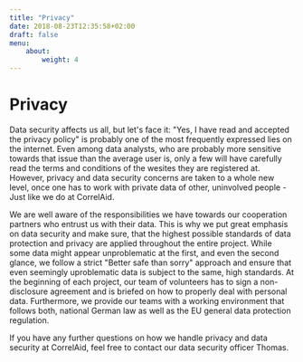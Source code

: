 ```yaml
---
title: "Privacy"
date: 2018-08-23T12:35:58+02:00
draft: false
menu: 
    about:
        weight: 4
---
```


# Privacy

Data security affects us all, but let's face it: "Yes, I have read and accepted the privacy policy" is probably one of the most frequently expressed lies on the internet. Even among data analysts, who are probably more sensitive towards that issue than the average user is, only a few will have carefully read the terms and conditions of the wesites they are registered at. However, privacy and data security concerns are taken to a whole new level, once one has to work with private data of other, uninvolved people - Just like we do at CorrelAid.

We are well aware of the responsibilities we have towards our cooperation partners who entrust us with their data. This is why we put great emphasis on data security and make sure, that the highest possible standards of data protection and privacy are applied throughout the entire project. While some data might appear unproblematic at the first, and even the second glance, we follow a strict "Better safe than sorry" approach and ensure that even seemingly uproblematic data is subject to the same, high standards. At the beginning of each project, our team of volunteers has to sign a non-disclosure agreement and is briefed on how to properly deal with personal data. Furthermore, we provide our teams with a working environment that follows both, national German law as well as the EU general data protection regulation.

If you have any further questions on how we handle privacy and data security at CorrelAid, feel free to contact our data security officer Thomas.